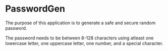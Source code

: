 # PasswordGen

The purpose of this application is to generate a safe and secure random password.

The password needs to be between 8-128 characters using atleast one lowercase letter, one uppercase letter, one number, and a special character.

